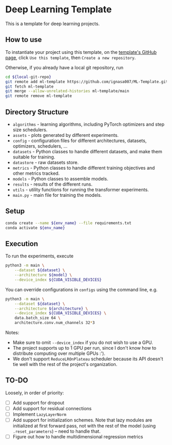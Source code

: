 # Deep Learning Template

This is a template for deep learning projects.

## How to use

To instantiate your project using this template, on the [template's GitHub page](https://github.com/ignasa007/ML-Template.git), click `Use this template`, then `Create a new repository`.

Otherwise, if you already have a local git repository, run
```bash
cd ${local-git-repo}
git remote add ml-template https://github.com/ignasa007/ML-Template.git
git fetch ml-template
git merge --allow-unrelated-histories ml-template/main
git remote remove ml-template
```

## Directory Structure

- `algorithms` - learning algorithms, including PyTorch optimizers and step size schedulers.
- `assets` - plots generated by different experiments.
- `config` - configuration files for different architectures, datasets, optimizers, schedulers, ...
- `datasets` - Python classes to handle different datasets, and make them suitable for training.
- `datastore` - raw datasets store.
- `metrics` - Python classes to handle different training objectives and other metrics tracked.
- `models` - Python classes to assemble models.
- `results` - results of the different runs.
- `utils` - utility functions for running the transformer experiments.
- `main.py` - main file for training the models.

## Setup

```bash
conda create --name ${env_name} --file requirements.txt
conda activate ${env_name}
```

## Execution

To run the experiments, execute
```bash
python3 -m main \
    --dataset ${dataset} \
    --architecture ${model} \
    --device_index ${CUDA_VISIBLE_DEVICES}
```
You can override configurations in `configs` using the command line, e.g.
```bash
python3 -m main \
    --dataset ${dataset} \
    --architecture ${architecture} \
    --device_index ${CUDA_VISIBLE_DEVICES} \
    data.batch_size 64 \
    architecture.conv.num_channels 32*3
```

Notes:
- Make sure to omit `--device_index` if you do not wish to use a GPU.
- The project supports up to 1 GPU per run, since I don't know how to distribute computing over multiple GPUs :').
- We don't support `ReduceLROnPlateau` scheduler because its API doesn't tie well with the rest of the project's organization.

## TO-DO

Loosely, in order of priority:
- [ ] Add support for dropout
- [ ] Add support for residual connections
- [ ] Implement `LazyLayerNorm`
- [ ] Add support for initialization schemes. Note that lazy modules are initialized at first forward pass, not with the rest of the model (using `.reset_parameters`) &ndash; need to handle that.
- [ ] Figure out how to handle multidimensional regression metrics